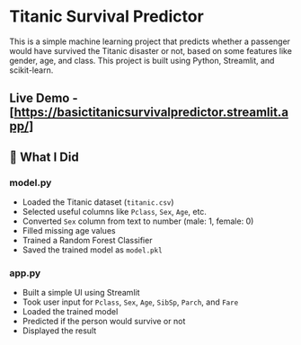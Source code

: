 #  Titanic Survival Predictor

This is a simple machine learning project that predicts whether a passenger would have survived the Titanic disaster or not, based on some features like gender, age, and class. This project is built using Python, Streamlit, and scikit-learn.

## Live Demo -[https://basictitanicsurvivalpredictor.streamlit.app/]
## 🔧 What I Did

###  model.py
- Loaded the Titanic dataset (`titanic.csv`)
- Selected useful columns like `Pclass`, `Sex`, `Age`, etc.
- Converted `Sex` column from text to number (male: 1, female: 0)
- Filled missing age values
- Trained a Random Forest Classifier
- Saved the trained model as `model.pkl`

### app.py
- Built a simple UI using Streamlit
- Took user input for `Pclass`, `Sex`, `Age`, `SibSp`, `Parch`, and `Fare`
- Loaded the trained model
- Predicted if the person would survive or not
- Displayed the result
